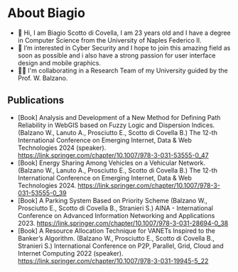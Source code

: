 # About Biagio

- 👋 Hi, I am Biagio Scotto di Covella, I am 23 years old and I have a degree in Computer Science from the University of Naples Federico II.
- 👀 I’m interested in Cyber Security and I hope to join this amazing field as soon as possible and i also have a strong passion for user interface design and mobile graphics.
- 👨‍💻 I'm collaborating in a Research Team of my University guided by the Prof. W. Balzano.

## Publications

* [Book] Analysis and Development of a New Method for Defining Path Reliability in WebGIS based on Fuzzy Logic and Dispersion Indices. (Balzano W., Lanuto A., Prosciutto E., Scotto di Covella B.) The 12-th International Conference on Emerging Internet, Data & Web Technologies 2024 (speaker). https://link.springer.com/chapter/10.1007/978-3-031-53555-0_47
* [Book] Energy Sharing Among Vehicles on a Vehicular Network. (Balzano W., Lanuto A., Prosciutto E., Scotto di Covella B.) The 12-th International Conference on Emerging Internet, Data & Web Technologies 2024. https://link.springer.com/chapter/10.1007/978-3-031-53555-0_39
* [Book] A Parking System Based on Priority Scheme (Balzano W., Prosciutto E., Scotto di Covella B., Stranieri S.) AINA - International Conference on Advanced Information Networking and Applications 2023. https://link.springer.com/chapter/10.1007/978-3-031-28694-0_38
* [Book] A Resource Allocation Technique for VANETs Inspired to the Banker’s Algorithm. (Balzano W., Prosciutto E., Scotto di Covella B., Stranieri S.) International Conference on P2P, Parallel, Grid, Cloud and Internet Computing 2022 (speaker). https://link.springer.com/chapter/10.1007/978-3-031-19945-5_22
